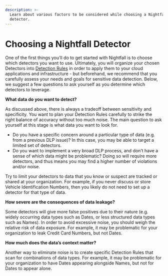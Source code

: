 ```yaml
---
description: >-
  Learn about various factors to be considered while choosing a Nightfall
  detector.
---
```


# Choosing a Nightfall Detector

One of the first things you’ll do to get started with Nightfall is to choose which detectors you want to use. Ultimately, you will organize your chosen Detectors into [Detection Rules](../create_detection_rules.md) in order to apply them to your cloud applications and infrastructure - but beforehand, we recommend that you carefully assess your needs and goals for sensitive data detection. Below, we suggest a few questions to ask yourself as you determine which detectors to leverage.

**What data do you want to detect?**

As discussed above, there is always a tradeoff between sensitivity and specificity. You want to plan your Detection Rules carefully to strike the right balance of accuracy without too much noise. The main question to ask yourself at this stage is what data you want to look for.&#x20;

* Do you have a specific concern around a particular type of data (e.g. from a previous DLP issue)? In this case, you may be able to target a limited set of detectors.
* Do you want to implement a very broad DLP process, and don’t have a sense of which data might be problematic? Doing so will require more detectors, and thus means you may find a higher number of violations and/or noise.

Try to limit your detectors to data that you know or suspect are tracked or shared at your organization. For example, if you never discuss or store Vehicle Identification Numbers, then you likely do not need to set up a detector for that type of data.

**How severe are the consequences of data leakage?**

Some detectors will give more false positives due to their nature (e.g. widely occurring data types such as Dates, or less structured data types such as Names). In order to avoid excessive noise, you should weigh the relative risk of data exposure. For example, it may be problematic for your organization to leak Credit Card Numbers, but not Dates.&#x20;

**How much does the data’s context matter?**

Another way to eliminate noise is to create specific Detection Rules that scan for combinations of data types. For example, it may be problematic for your organization to have Dates appearing alongside Names, but not for Dates to appear alone.
